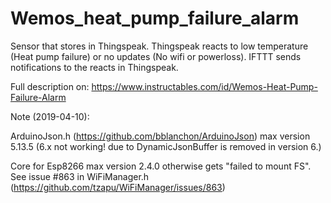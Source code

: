 # Wemos_heat_pump_failure_alarm
Sensor that stores in Thingspeak. Thingspeak reacts to low temperature (Heat pump failure) or no updates (No wifi or powerloss). IFTTT sends notifications to the reacts in Thingspeak. 

Full description on: https://www.instructables.com/id/Wemos-Heat-Pump-Failure-Alarm

Note (2019-04-10):

ArduinoJson.h (https://github.com/bblanchon/ArduinoJson) max version 5.13.5 (6.x not working! due to DynamicJsonBuffer is removed in version 6.) 

Core for Esp8266 max version 2.4.0 otherwise gets "failed to mount FS". See issue #863 in WiFiManager.h (https://github.com/tzapu/WiFiManager/issues/863)
